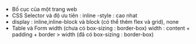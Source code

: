 - Bố cục của một trang web
- CSS Selector và độ ưu tiên : inline -style : cao nhat
- display : inline,inline-block và block (có thể thêm flex và grid), none
- Table và Form
  width (chưa có box-sizing : border-box) width : content + padding + border > width (đã có box-sizing : border-box)
